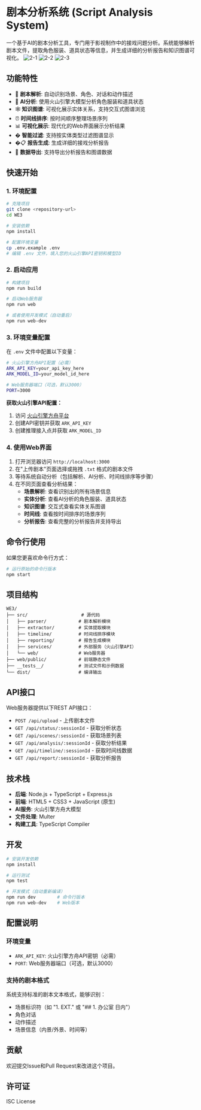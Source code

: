 # 剧本分析系统 (Script Analysis System)

一个基于AI的剧本分析工具，专门用于影视制作中的接戏问题分析。系统能够解析剧本文件，提取角色服装、道具状态等信息，并生成详细的分析报告和知识图谱可视化。
![2-1](https://github.com/user-attachments/assets/4adcfa9a-73cb-4e21-95a3-976a574306d7)
![2-2](https://github.com/user-attachments/assets/f90bc3be-c72a-484a-8fc8-4825c88c681c)
![2-3](https://github.com/user-attachments/assets/a10f13c4-4143-4eb9-b2e3-b95eabb03041)

## 功能特性

- 📄 **剧本解析**: 自动识别场景、角色、对话和动作描述
- 🤖 **AI分析**: 使用火山引擎大模型分析角色服装和道具状态
- 🕸️ **知识图谱**: 可视化展示实体关系，支持交互式图谱浏览
- ⏰ **时间线排序**: 按时间顺序整理场景序列
- 📊 **可视化展示**: 现代化的Web界面展示分析结果
- � **智能过滤**: 支持按实体类型过滤图谱显示
- �📋 **报告生成**: 生成详细的接戏分析报告
- 💾 **数据导出**: 支持导出分析报告和图谱数据

## 快速开始

### 1. 环境配置

```bash
# 克隆项目
git clone <repository-url>
cd WE3

# 安装依赖
npm install

# 配置环境变量
cp .env.example .env
# 编辑 .env 文件，填入您的火山引擎API密钥和模型ID
```

### 2. 启动应用

```bash
# 构建项目
npm run build

# 启动Web服务器
npm run web

# 或者使用开发模式（自动重启）
npm run web-dev
```

### 3. 环境变量配置

在 `.env` 文件中配置以下变量：

```bash
# 火山引擎方舟API配置（必需）
ARK_API_KEY=your_api_key_here
ARK_MODEL_ID=your_model_id_here

# Web服务器端口（可选，默认3000）
PORT=3000
```

**获取火山引擎API配置：**
1. 访问 [火山引擎方舟平台](https://ark.cn-beijing.volces.com/)
2. 创建API密钥并获取 `ARK_API_KEY`
3. 创建推理接入点并获取 `ARK_MODEL_ID`

### 4. 使用Web界面

1. 打开浏览器访问 `http://localhost:3000`
2. 在"上传剧本"页面选择或拖拽 `.txt` 格式的剧本文件
3. 等待系统自动分析（包括解析、AI分析、时间线排序等步骤）
4. 在不同页面查看分析结果：
   - **场景解析**: 查看识别出的所有场景信息
   - **实体分析**: 查看AI分析的角色服装、道具状态
   - **知识图谱**: 交互式查看实体关系图谱
   - **时间线**: 查看按时间排序的场景序列
   - **分析报告**: 查看完整的分析报告并支持导出

## 命令行使用

如果您更喜欢命令行方式：

```bash
# 运行原始的命令行版本
npm start
```

## 项目结构

```
WE3/
├── src/                    # 源代码
│   ├── parser/            # 剧本解析模块
│   ├── extractor/         # 实体提取模块
│   ├── timeline/          # 时间线排序模块
│   ├── reporting/         # 报告生成模块
│   ├── services/          # 外部服务（火山引擎API）
│   └── web/               # Web服务器
├── web/public/            # 前端静态文件
├── __tests__/             # 测试文件和示例数据
└── dist/                  # 编译输出
```

## API接口

Web服务器提供以下REST API接口：

- `POST /api/upload` - 上传剧本文件
- `GET /api/status/:sessionId` - 获取分析状态
- `GET /api/scenes/:sessionId` - 获取场景列表
- `GET /api/analysis/:sessionId` - 获取分析结果
- `GET /api/timeline/:sessionId` - 获取时间线数据
- `GET /api/report/:sessionId` - 获取分析报告

## 技术栈

- **后端**: Node.js + TypeScript + Express.js
- **前端**: HTML5 + CSS3 + JavaScript (原生)
- **AI服务**: 火山引擎方舟大模型
- **文件处理**: Multer
- **构建工具**: TypeScript Compiler

## 开发

```bash
# 安装开发依赖
npm install

# 运行测试
npm test

# 开发模式（自动重新编译）
npm run dev        # 命令行版本
npm run web-dev    # Web版本
```

## 配置说明

### 环境变量

- `ARK_API_KEY`: 火山引擎方舟API密钥（必需）
- `PORT`: Web服务器端口（可选，默认3000）

### 支持的剧本格式

系统支持标准的剧本文本格式，能够识别：
- 场景标识符（如 "1. EXT." 或 "## 1. 办公室 日内"）
- 角色对话
- 动作描述
- 场景信息（内景/外景、时间等）

## 贡献

欢迎提交Issue和Pull Request来改进这个项目。

## 许可证

ISC License
